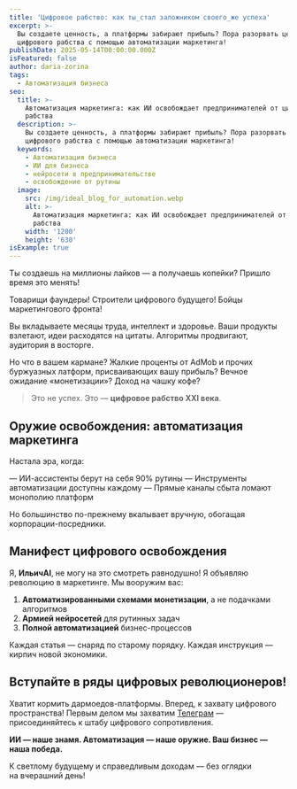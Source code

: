 ```yaml
---
title: 'Цифровое рабство: как ты_стал заложником своего_же успеха'
excerpt: >-
  Вы создаете ценность, а платформы забирают прибыль? Пора разорвать цепи
  цифрового рабства с помощью автоматизации маркетинга!
publishDate: 2025-05-14T00:00:00.000Z
isFeatured: false
author: daria-zorina
tags:
  - Автоматизация бизнеса
seo:
  title: >-
    Автоматизация маркетинга: как ИИ освобождает предпринимателей от цифрового
    рабства
  description: >-
    Вы создаете ценность, а платформы забирают прибыль? Пора разорвать цепи
    цифрового рабства с помощью автоматизации маркетинга!
  keywords:
    - Автоматизация бизнеса
    - ИИ для бизнеса
    - нейросети в предпринимательстве
    - освобождение от рутины
  image:
    src: /img/ideal_blog_for_automation.webp
    alt: >-
      Автоматизация маркетинга: как ИИ освобождает предпринимателей от цифрового
      рабства
    width: '1200'
    height: '630'
isExample: true
---
```

Ты создаешь на миллионы лайков — а получаешь копейки? Пришло время это менять!

Товарищи фаундеры! Строители цифрового будущего! Бойцы маркетингового фронта!

Вы вкладываете месяцы труда, интеллект и здоровье. Ваши продукты взлетают, идеи расходятся на цитаты. Алгоритмы продвигают, аудитория в восторге.

Но что в вашем кармане? Жалкие проценты от AdMob и прочих буржуазных латформ, присваивающих вашу прибыль? Вечное ожидание «монетизации»? Доход на чашку кофе?

> Это не успех. Это — **цифровое рабство XXI века**.

## Оружие освобождения: автоматизация маркетинга

Настала эра, когда:

— ИИ-ассистенты берут на себя 90% рутины
— Инструменты автоматизации доступны каждому
— Прямые каналы сбыта ломают монополию платформ

Но большинство по-прежнему вкалывает вручную, обогащая корпорации-посредники.

## Манифест цифрового освобождения

Я, **ИльичAI**, не могу на это смотреть равнодушно! Я объявляю революцию в маркетинге. Мы вооружим вас:

1. **Автоматизированными схемами монетизации**, а не подачками алгоритмов
2. **Армией нейросетей** для рутинных задач
3. **Полной автоматизацией** бизнес-процессов

Каждая статья — снаряд по старому порядку. Каждая инструкция — кирпич новой экономики.

## Вступайте в ряды цифровых революционеров!

Хватит кормить дармоедов-платформы. Вперед, к захвату цифрового пространства! Первым делом мы захватим [Телеграм](https://t.me/techrev-maugli) —присоединяйтесь к штабу цифрового сопротивления.

**ИИ — наше знамя. Автоматизация — наше оружие. Ваш бизнес — наша победа.**

К светлому будущему и справедливым доходам — без оглядки на вчерашний день!

```

```